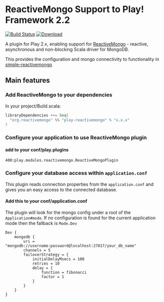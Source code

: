 # ReactiveMongo Support to Play! Framework 2.2

[![Build Status](https://travis-ci.org/hmrc/Play-ReactiveMongo.svg?branch=master)](https://travis-ci.org/hmrc/Play-ReactiveMongo) [ ![Download](https://api.bintray.com/packages/hmrc/releases/play-reactivemongo/images/download.svg) ](https://bintray.com/hmrc/releases/play-reactivemongo/_latestVersion)

A plugin for Play 2.x, enabling support for [ReactiveMongo](http://reactivemongo.org) - reactive, asynchronous and non-blocking Scala driver for MongoDB.

This provides the configuration and mongo connectivity to functionality in [simple-reactivemongo](https://github.com/hmrc/simple-reactivemongo)

## Main features

### Add ReactiveMongo to your dependencies

In your project/Build.scala:

```scala
libraryDependencies ++= Seq(
  "org.reactivemongo" %% "play-reactivemongo" % "x.x.x"
)
```

### Configure your application to use ReactiveMongo plugin

#### add to your conf/play.plugins

``` 
400:play.modules.reactivemongo.ReactiveMongoPlugin
```


### Configure your database access within `application.conf`

This plugin reads connection properties from the `application.conf` and gives you an easy access to the connected database.

#### Add this to your conf/application.conf

The plugin will look for the mongo config under a root of the `Application#mode`. If no configuration is found for the current application mode then the fallback is `Mode.Dev`

```
Dev {
    mongodb {
        uri = "mongodb://username:password@localhost:27017/your_db_name"
        channels = 5
        failoverStrategy = {
            initialDelayMsecs = 100
            retries = 10
            delay = {
                function = fibonacci
                factor = 1
            }
        }
    }
}
```

